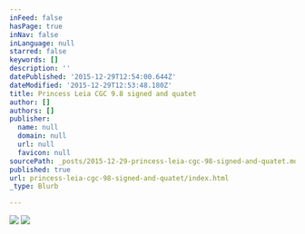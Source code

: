 ```yaml
---
inFeed: false
hasPage: true
inNav: false
inLanguage: null
starred: false
keywords: []
description: ''
datePublished: '2015-12-29T12:54:00.644Z'
dateModified: '2015-12-29T12:53:48.180Z'
title: Princess Leia CGC 9.8 signed and quatet
author: []
authors: []
publisher:
  name: null
  domain: null
  url: null
  favicon: null
sourcePath: _posts/2015-12-29-princess-leia-cgc-98-signed-and-quatet.md
published: true
url: princess-leia-cgc-98-signed-and-quatet/index.html
_type: Blurb

---
```

![](https://the-grid-user-content.s3-us-west-2.amazonaws.com/1d5e40e6-2ec5-4036-a1fd-8457784cee6f.JPG)
![](https://the-grid-user-content.s3-us-west-2.amazonaws.com/e76ae1c8-32cc-4bab-9664-2111b232c824.JPG)
